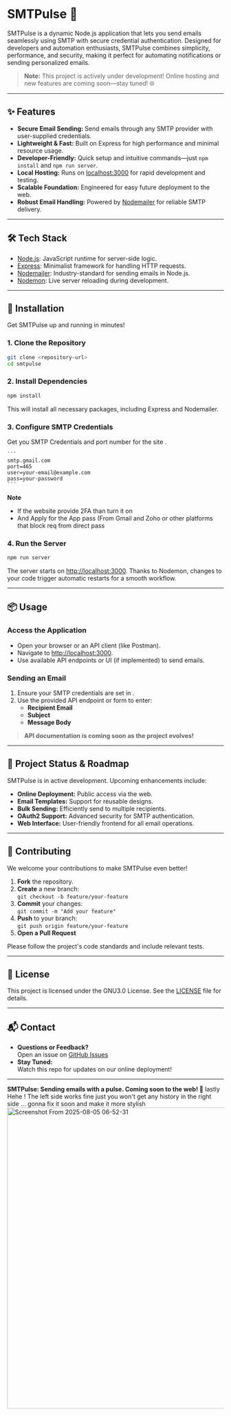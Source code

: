 # SMTPulse 🚀

SMTPulse is a dynamic Node.js application that lets you send emails seamlessly using SMTP with secure credential authentication. Designed for developers and automation enthusiasts, SMTPulse combines simplicity, performance, and security, making it perfect for automating notifications or sending personalized emails.

> **Note:** This project is actively under development! Online hosting and new features are coming soon—stay tuned! 🌐

---

## ✨ Features

- **Secure Email Sending:** Send emails through any SMTP provider with user-supplied credentials.
- **Lightweight & Fast:** Built on Express for high performance and minimal resource usage.
- **Developer-Friendly:** Quick setup and intuitive commands—just `npm install` and `npm run server`.
- **Local Hosting:** Runs on [localhost:3000](http://localhost:3000) for rapid development and testing.
- **Scalable Foundation:** Engineered for easy future deployment to the web.
- **Robust Email Handling:** Powered by [Nodemailer](https://nodemailer.com/) for reliable SMTP delivery.

---

## 🛠️ Tech Stack

- [Node.js](https://nodejs.org/): JavaScript runtime for server-side logic.
- [Express](https://expressjs.com/): Minimalist framework for handling HTTP requests.
- [Nodemailer](https://nodemailer.com/): Industry-standard for sending emails in Node.js.
- [Nodemon](https://nodemon.io/): Live server reloading during development.

---

## 🚀 Installation

Get SMTPulse up and running in minutes!

### 1. Clone the Repository

```bash
git clone <repository-url>
cd smtpulse
```

### 2. Install Dependencies

```bash
npm install
```

This will install all necessary packages, including Express and Nodemailer.

### 3. Configure SMTP Credentials

 Get you SMTP Credentials and port number for the site . 

    ```
    smtp.gmail.com
    port=465
    user=your-email@example.com
    pass=your-password
    ```
**Note** 
- If the website provide 2FA than turn it on
- And Apply for the App pass (From Gmail and Zoho or other platforms that block req from direct pass


### 4. Run the Server

```bash
npm run server
```

The server starts on [http://localhost:3000](http://localhost:3000). Thanks to Nodemon, changes to your code trigger automatic restarts for a smooth workflow.

---

## 📦 Usage

### Access the Application

- Open your browser or an API client (like Postman).
- Navigate to [http://localhost:3000](http://localhost:3000).
- Use available API endpoints or UI (if implemented) to send emails.

### Sending an Email

1. Ensure your SMTP credentials are set in .
2. Use the provided API endpoint or form to enter:
   - **Recipient Email**
   - **Subject**
   - **Message Body**

> **API documentation is coming soon as the project evolves!**

---

## 🚧 Project Status & Roadmap

SMTPulse is in active development. Upcoming enhancements include:

- **Online Deployment:** Public access via the web.
- **Email Templates:** Support for reusable designs.
- **Bulk Sending:** Efficiently send to multiple recipients.
- **OAuth2 Support:** Advanced security for SMTP authentication.
- **Web Interface:** User-friendly frontend for all email operations.

---

## 🤝 Contributing

We welcome your contributions to make SMTPulse even better!

1. **Fork** the repository.
2. **Create** a new branch:  
   `git checkout -b feature/your-feature`
3. **Commit** your changes:  
   `git commit -m "Add your feature"`
4. **Push** to your branch:  
   `git push origin feature/your-feature`
5. **Open a Pull Request**

Please follow the project's code standards and include relevant tests.

---

## 📄 License

This project is licensed under the GNU3.0 License. See the [LICENSE](LICENSE) file for details.

---

## 📬 Contact

- **Questions or Feedback?**  
  Open an issue on [GitHub Issues](../../issues)
- **Stay Tuned:**  
  Watch this repo for updates on our online deployment!

---

**SMTPulse: Sending emails with a pulse. Coming soon to the web! 📧**
lastly 
Hehe ! The left side works fine just you won't get any history in the right side ... gonna fix it soon and make it more stylish 
<img width="1366" height="698" alt="Screenshot From 2025-08-05 06-52-31" src="https://github.com/user-attachments/assets/067e1506-fc8c-4dc6-b550-d6f183653247" />

